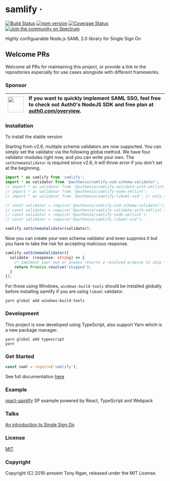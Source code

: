 # samlify &middot;

[![Build Status](https://travis-ci.org/tngan/samlify.svg?branch=master)](https://travis-ci.org/tngan/samlify)
[![npm version](https://img.shields.io/npm/v/samlify.svg?style=flat)](https://www.npmjs.com/package/samlify)
[![Coverage Status](https://img.shields.io/coveralls/tngan/samlify/master.svg)](https://coveralls.io/github/tngan/samlify?branch=master)
[![Join the community on Spectrum](https://withspectrum.github.io/badge/badge.svg)](https://spectrum.chat/samlify)

Highly configuarable Node.js SAML 2.0 library for Single Sign On

## Welcome PRs

Welcome all PRs for maintaining this project, or provide a link to the repositories especially for use cases alongside with different frameworks.

### Sponsor

| <img width="50" src="https://user-images.githubusercontent.com/83319/31722733-de95bbde-b3ea-11e7-96bf-4f4e8f915588.png"> | <div style="text-align: left;">If you want to quickly implement SAML SSO, feel free to check out Auth0's NodeJS SDK and free plan at [auth0.com/overview](https://auth0.com/developers?utm_source=GHsponsor&utm_medium=GHsponsor&utm_campaign=samlify&utm_content=auth).</div> |
| :----------------------------------------------------------------------------------------------------------------------: | :--------------------------------------------------------------------------------------------------------------------------------------------------------------------------------------------------------------------------------------------------------------------------- |


### Installation

To install the stable version

Starting from v2.6, multiple schema validators are now supported. You can simply set the validator via the following global method. We have four validator modules right now, and you can write your own. The `setSchemaValidator` is required since v2.6, it will throw error if you don't set at the beginning.

```js
import * as samlify from 'samlify';
import * as validator from '@authenio/samlify-xsd-schema-validator';
// import * as validator from '@authenio/samlify-validate-with-xmllint';
// import * as validator from '@authenio/samlify-node-xmllint';
// import * as validator from '@authenio/samlify-libxml-xsd'; // only support for version of nodejs <= 8

// const validator = require('@authenio/samlify-xsd-schema-validator');
// const validator = require('@authenio/samlify-validate-with-xmllint');
// const validator = require('@authenio/samlify-node-xmllint');
// const validator = require('@authenio/samlify-libxml-xsd');

samlify.setSchemaValidator(validator);
```

Now you can create your own schema validator and even suppress it but you have to take the risk for accepting malicious response.

```typescript
samlify.setSchemaValidator({
  validate: (response: string) => {
    /* implment your own or always returns a resolved promise to skip */
    return Promise.resolve('skipped');
  }
});
```

For those using Windows, `windows-build-tools` should be installed globally before installing samlify if you are using `libxml` validator.

```console
yarn global add windows-build-tools
```

### Development

This project is now developed using TypeScript, also support Yarn which is a new package manager.

```console
yarn global add typescript
yarn
```

### Get Started

```javascript
const saml = require('samlify');
```

See full documentation [here](https://samlify.js.org/)

### Example

[react-samlify](https://github.com/passify/react-samlify) SP example powered by React, TypeScript and Webpack

### Talks

[An introduction to Single Sign On](http://www.slideshare.net/TonyNgan/an-introduction-of-single-sign-on)

### License

[MIT](LICENSE)

### Copyright

Copyright (C) 2016-present Tony Ngan, released under the MIT License.
